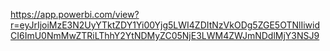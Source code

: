 https://app.powerbi.com/view?r=eyJrIjoiMzE3N2UyYTktZDY1Yi00Yjg5LWI4ZDItNzVkODg5ZGE5OTNlIiwidCI6ImU0NmMwZTRiLThhY2YtNDMyZC05NjE3LWM4ZWJmNDdlMjY3NSJ9